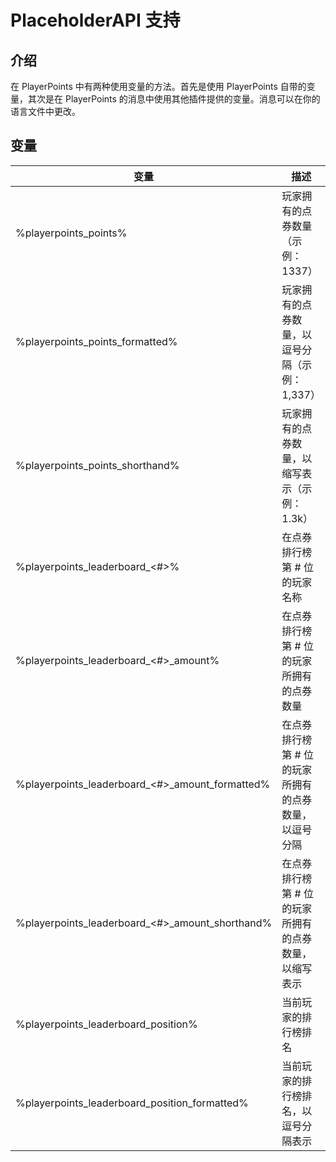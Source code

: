 # PlaceholderAPI 支持

## 介绍
在 PlayerPoints 中有两种使用变量的方法。首先是使用 PlayerPoints 自带的变量，其次是在 PlayerPoints 的消息中使用其他插件提供的变量。消息可以在你的语言文件中更改。

## 变量
|变量|描述|
|---|---|
|%playerpoints_points%|玩家拥有的点券数量（示例： 1337）|
|%playerpoints_points_formatted%|玩家拥有的点券数量，以逗号分隔（示例： 1,337）|
|%playerpoints_points_shorthand%|玩家拥有的点券数量，以缩写表示（示例： 1.3k）|
|%playerpoints_leaderboard_<#>%|在点券排行榜第 # 位的玩家名称|
|%playerpoints_leaderboard_<#>_amount%|在点券排行榜第 # 位的玩家所拥有的点券数量|
|%playerpoints_leaderboard_<#>_amount_formatted%|在点券排行榜第 # 位的玩家所拥有的点券数量，以逗号分隔|
|%playerpoints_leaderboard_<#>_amount_shorthand%|在点券排行榜第 # 位的玩家所拥有的点券数量，以缩写表示 |
|%playerpoints_leaderboard_position%|当前玩家的排行榜排名|
|%playerpoints_leaderboard_position_formatted%|当前玩家的排行榜排名，以逗号分隔表示|
